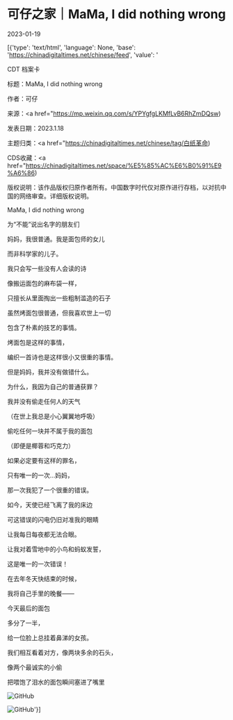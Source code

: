 # 可仔之家｜MaMa, I did nothing wrong

2023-01-19

[{'type': 'text/html', 'language': None, 'base': 'https://chinadigitaltimes.net/chinese/feed', 'value': '

CDT 档案卡

标题：MaMa, I did nothing wrong

作者：可仔

来源：<a href="https://mp.weixin.qq.com/s/YPYgfgLKMfLvB6RhZmDQsw)

发表日期：2023.1.18

主题归类：<a href="https://chinadigitaltimes.net/chinese/tag/白纸革命)

CDS收藏：<a href="https://chinadigitaltimes.net/space/%E5%85%AC%E6%B0%91%E9%A6%86)

版权说明：该作品版权归原作者所有。中国数字时代仅对原作进行存档，以对抗中国的网络审查。详细版权说明。





MaMa, I did nothing wrong

为“不能”说出名字的朋友们

妈妈，我很普通。我是面包师的女儿

而非科学家的儿子。

我只会写一些没有人会读的诗

像搬运面包的麻布袋一样，

只擅长从里面掏出一些粗制滥造的石子

虽然烤面包很普通，但我喜欢世上一切

包含了朴素的技艺的事情。

烤面包是这样的事情，

编织一首诗也是这样很小又很重的事情。

但是妈妈，我并没有做错什么。

为什么，我因为自己的普通获罪？

我并没有偷走任何人的天气

（在世上我总是小心翼翼地呼吸）

偷吃任何一块并不属于我的面包

（即便是椰蓉和巧克力）

如果必定要有这样的罪名，

只有唯一的一次&#8230;妈妈，

那一次我犯了一个很重的错误。

如今，天使已经飞离了我的床边

可这错误的闪电仍旧对准我的眼睛

让我每日每夜都无法合眼。

让我对着雪地中的小鸟和蚂蚁发誓，

这是唯一的一次错误！

在去年冬天快结束的时候，

我将自己手里的晚餐——

今天最后的面包

多分了一半，

给一位脸上总挂着鼻涕的女孩。

我们相互看着对方，像两块多余的石头，

像两个最诚实的小偷

把喂饱了泪水的面包瞬间塞进了嘴里

![GitHub](https://chinadigitaltimes.net/chinese/files/2023/01/post-692156-63c8c8c00232c.)

![GitHub](https://chinadigitaltimes.net/chinese/files/2023/01/post-692156-63c8c8c2c6cca.)'}]
